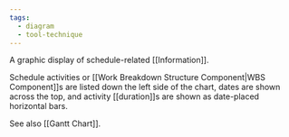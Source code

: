 ```yaml
---
tags:
  - diagram
  - tool-technique
---
```

A graphic display of schedule-related [[Information]].

Schedule activities or [[Work Breakdown Structure Component|WBS Component]]s are listed down the left side of the chart, dates are shown across the top, and activity [[duration]]s are shown as date-placed horizontal bars.

See also [[Gantt Chart]].